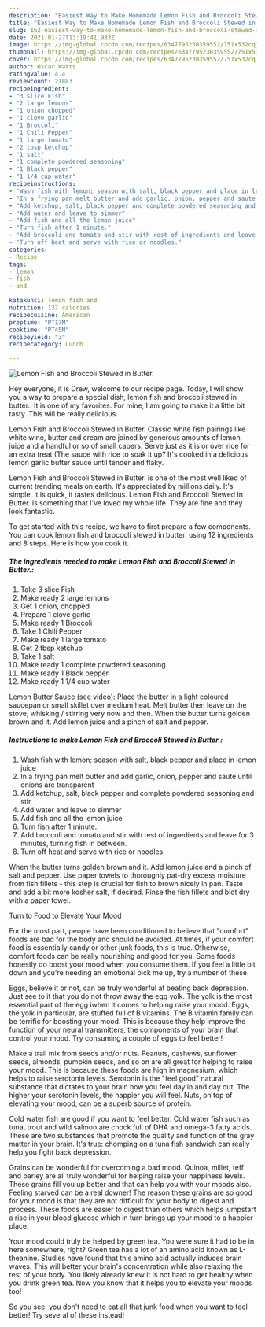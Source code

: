 ```yaml
---
description: "Easiest Way to Make Homemade Lemon Fish and Broccoli Stewed in Butter."
title: "Easiest Way to Make Homemade Lemon Fish and Broccoli Stewed in Butter."
slug: 162-easiest-way-to-make-homemade-lemon-fish-and-broccoli-stewed-in-butter
date: 2021-01-27T13:19:41.933Z
image: https://img-global.cpcdn.com/recipes/6347795230359552/751x532cq70/lemon-fish-and-broccoli-stewed-in-butter-recipe-main-photo.jpg
thumbnail: https://img-global.cpcdn.com/recipes/6347795230359552/751x532cq70/lemon-fish-and-broccoli-stewed-in-butter-recipe-main-photo.jpg
cover: https://img-global.cpcdn.com/recipes/6347795230359552/751x532cq70/lemon-fish-and-broccoli-stewed-in-butter-recipe-main-photo.jpg
author: Oscar Watts
ratingvalue: 4.4
reviewcount: 21883
recipeingredient:
- "3 slice Fish"
- "2 large lemons"
- "1 onion chopped"
- "1 clove garlic"
- "1 Broccoli"
- "1 Chili Pepper"
- "1 large tomato"
- "2 tbsp ketchup"
- "1 salt"
- "1 complete powdered seasoning"
- "1 Black pepper"
- "1 1/4 cup water"
recipeinstructions:
- "Wash fish with lemon; season with salt, black pepper and place in lemon juice"
- "In a frying pan melt butter and add garlic, onion, pepper and saute until onions are transparent"
- "Add ketchup, salt, black pepper and complete powdered seasoning and stir"
- "Add water and leave to simmer"
- "Add fish and all the lemon juice"
- "Turn fish after 1 minute."
- "Add broccoli and tomato and stir with rest of ingredients and leave for  3 minutes, turning fish in between."
- "Turn off heat and serve with rice or noodles."
categories:
- Recipe
tags:
- lemon
- fish
- and

katakunci: lemon fish and 
nutrition: 137 calories
recipecuisine: American
preptime: "PT17M"
cooktime: "PT45M"
recipeyield: "3"
recipecategory: Lunch

---
```



![Lemon Fish and Broccoli Stewed in Butter.](https://img-global.cpcdn.com/recipes/6347795230359552/751x532cq70/lemon-fish-and-broccoli-stewed-in-butter-recipe-main-photo.jpg)

Hey everyone, it is Drew, welcome to our recipe page. Today, I will show you a way to prepare a special dish, lemon fish and broccoli stewed in butter.. It is one of my favorites. For mine, I am going to make it a little bit tasty. This will be really delicious.

Lemon Fish and Broccoli Stewed in Butter. Classic white fish pairings like white wine, butter and cream are joined by generous amounts of lemon juice and a handful or so of small capers. Serve just as it is or over rice for an extra treat (The sauce with rice to soak it up? It&#39;s cooked in a delicious lemon garlic butter sauce until tender and flaky.

Lemon Fish and Broccoli Stewed in Butter. is one of the most well liked of current trending meals on earth. It's appreciated by millions daily. It's simple, it is quick, it tastes delicious. Lemon Fish and Broccoli Stewed in Butter. is something that I've loved my whole life. They are fine and they look fantastic.


To get started with this recipe, we have to first prepare a few components. You can cook lemon fish and broccoli stewed in butter. using 12 ingredients and 8 steps. Here is how you cook it.

<!--inarticleads1-->

##### The ingredients needed to make Lemon Fish and Broccoli Stewed in Butter.:

1. Take 3 slice Fish
1. Make ready 2 large lemons
1. Get 1 onion, chopped
1. Prepare 1 clove garlic
1. Make ready 1 Broccoli
1. Take 1 Chili Pepper
1. Make ready 1 large tomato
1. Get 2 tbsp ketchup
1. Take 1 salt
1. Make ready 1 complete powdered seasoning
1. Make ready 1 Black pepper
1. Make ready 1 1/4 cup water


Lemon Butter Sauce (see video): Place the butter in a light coloured saucepan or small skillet over medium heat. Melt butter then leave on the stove, whisking / stirring very now and then. When the butter turns golden brown and it. Add lemon juice and a pinch of salt and pepper. 

<!--inarticleads2-->

##### Instructions to make Lemon Fish and Broccoli Stewed in Butter.:

1. Wash fish with lemon; season with salt, black pepper and place in lemon juice
1. In a frying pan melt butter and add garlic, onion, pepper and saute until onions are transparent
1. Add ketchup, salt, black pepper and complete powdered seasoning and stir
1. Add water and leave to simmer
1. Add fish and all the lemon juice
1. Turn fish after 1 minute.
1. Add broccoli and tomato and stir with rest of ingredients and leave for  3 minutes, turning fish in between.
1. Turn off heat and serve with rice or noodles.


When the butter turns golden brown and it. Add lemon juice and a pinch of salt and pepper. Use paper towels to thoroughly pat-dry excess moisture from fish fillets - this step is crucial for fish to brown nicely in pan. Taste and add a bit more kosher salt, if desired. Rinse the fish fillets and blot dry with a paper towel. 

Turn to Food to Elevate Your Mood


For the most part, people have been conditioned to believe that "comfort" foods are bad for the body and should be avoided. At times, if your comfort food is essentially candy or other junk foods, this is true. Otherwise, comfort foods can be really nourishing and good for you. Some foods honestly do boost your mood when you consume them. If you feel a little bit down and you're needing an emotional pick me up, try a number of these.

Eggs, believe it or not, can be truly wonderful at beating back depression. Just see to it that you do not throw away the egg yolk. The yolk is the most essential part of the egg iwhen it comes to helping raise your mood. Eggs, the yolk in particular, are stuffed full of B vitamins. The B vitamin family can be terrific for boosting your mood. This is because they help improve the function of your neural transmitters, the components of your brain that control your mood. Try consuming a couple of eggs to feel better!

Make a trail mix from seeds and/or nuts. Peanuts, cashews, sunflower seeds, almonds, pumpkin seeds, and so on are all great for helping to raise your mood. This is because these foods are high in magnesium, which helps to raise serotonin levels. Serotonin is the "feel good" natural substance that dictates to your brain how you feel day in and day out. The higher your serotonin levels, the happier you will feel. Nuts, on top of elevating your mood, can be a superb source of protein.

Cold water fish are good if you want to feel better. Cold water fish such as tuna, trout and wild salmon are chock full of DHA and omega-3 fatty acids. These are two substances that promote the quality and function of the gray matter in your brain. It's true: chomping on a tuna fish sandwich can really help you fight back depression. 

Grains can be wonderful for overcoming a bad mood. Quinoa, millet, teff and barley are all truly wonderful for helping raise your happiness levels. These grains fill you up better and that can help you with your moods also. Feeling starved can be a real downer! The reason these grains are so good for your mood is that they are not difficult for your body to digest and process. These foods are easier to digest than others which helps jumpstart a rise in your blood glucose which in turn brings up your mood to a happier place.

Your mood could truly be helped by green tea. You were sure it had to be in here somewhere, right? Green tea has a lot of an amino acid known as L-theanine. Studies have found that this amino acid actually induces brain waves. This will better your brain's concentration while also relaxing the rest of your body. You likely already knew it is not hard to get healthy when you drink green tea. Now you know that it helps you to elevate your moods too!

So you see, you don't need to eat all that junk food when you want to feel better! Try several of these instead!

